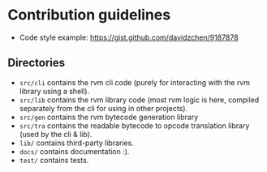 # Contribution guidelines
- Code style example: https://gist.github.com/davidzchen/9187878

## Directories
- `src/cli` contains the rvm cli code (purely for interacting with the rvm library using a shell).
- `src/lib` contains the rvm library code (most rvm logic is here, compiled separately from the cli for using in other projects).
- `src/gen` contains the rvm bytecode generation library 
- `src/tra` contains the readable bytecode to opcode translation library (used by the cli & lib).
- `lib/` contains third-party libraries.
- `docs/` contains documentation :).
- `test/` contains tests.